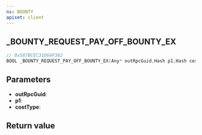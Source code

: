 ```yaml
---
ns: BOUNTY
apiset: client
---
```

## _BOUNTY_REQUEST_PAY_OFF_BOUNTY_EX

```c
// 0x587BCEC31D64F382
BOOL _BOUNTY_REQUEST_PAY_OFF_BOUNTY_EX(Any* outRpcGuid,Hash p1,Hash costType);
```


## Parameters
* **outRpcGuid**:
* **p1**:
* **costType**:

## Return value

